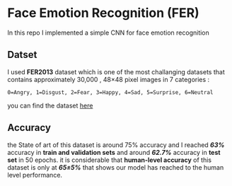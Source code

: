 # Face Emotion Recognition (FER)

In this repo I implemented a simple CNN for face emotion recognition

## Datset

I used **FER2013** dataset which is one of the most challanging datasets that contains approximately 30,000 , 48×48 pixel images in 7 categories :

``` 0=Angry, 1=Disgust, 2=Fear, 3=Happy, 4=Sad, 5=Surprise, 6=Neutral ```

you can find the dataset [here](https://www.kaggle.com/datasets/msambare/fer2013)

## Accuracy

the State of art of this dataset is around 75% accuracy and I reached ***63%*** accuracy in **train and validation sets** and  around ***62.7%*** accuracy in **test set** in 50 epochs.
it is considerable that **human-level accuracy** of this dataset is only at ***65±5%***
that shows our model has reached to the human level performance.
